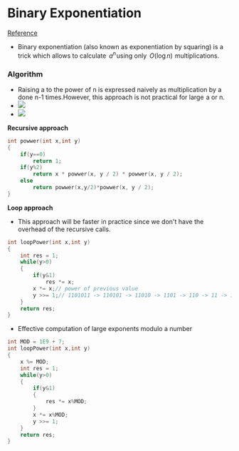 # Binary Exponentiation 
[Reference](https://cp-algorithms.com/algebra/binary-exp.html#algorithm)
- Binary exponentiation (also known as exponentiation by squaring) is a trick which allows to calculate   $a^n$ using only   $O(\log n)$  multiplications.
### Algorithm
- Raising a to the power of n is expressed naively as multiplication by a done n-1 times.However, this approach is not practical for large  a or n.
- ![](https://i.imgur.com/qR08zJG.png)
- ![](https://i.imgur.com/oK0B7B3.png)

**Recursive approach**
```c++
int powwer(int x,int y)
{
    if(y==0)
        return 1;
    if(y%2)
        return x * powwer(x, y / 2) * powwer(x, y / 2);
    else
        return powwer(x,y/2)*powwer(x, y / 2);
}
```
**Loop approach**
- This approach will be faster in practice since we don't have the overhead of the recursive calls.
```c++
int loopPower(int x,int y)
{
    int res = 1;
    while(y>0)
    {
        if(y&1)
            res *= x;
        x *= x;// power of previous value
        y >>= 1;// 1101011 -> 110101 -> 11010 -> 1101 -> 110 -> 11 -> 1
    }
    return res;
}
```
- Effective computation of large exponents modulo a number
```c++
int MOD = 1E9 + 7;
int loopPower(int x,int y)
{
    x %= MOD;
    int res = 1;
    while(y>0)
    {
        if(y&1)
        {
            res *= x%MOD;
        }
        x *= x%MOD;
        y >>= 1;
    }
    return res;
}
```